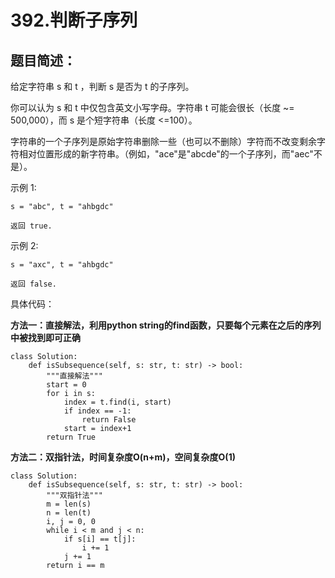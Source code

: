 # 392.判断子序列
## 题目简述：
给定字符串 s 和 t ，判断 s 是否为 t 的子序列。

你可以认为 s 和 t 中仅包含英文小写字母。字符串 t 可能会很长（长度 ~= 500,000），而 s 是个短字符串（长度 <=100）。

字符串的一个子序列是原始字符串删除一些（也可以不删除）字符而不改变剩余字符相对位置形成的新字符串。（例如，"ace"是"abcde"的一个子序列，而"aec"不是）。

示例 1:

	s = "abc", t = "ahbgdc"
	
	返回 true.

示例 2:

	s = "axc", t = "ahbgdc"
	
	返回 false.
    
具体代码：

**方法一：直接解法，利用python string的find函数，只要每个元素在之后的序列中被找到即可正确**
	
	class Solution:
	    def isSubsequence(self, s: str, t: str) -> bool:
	        """直接解法"""
	        start = 0
	        for i in s:
	            index = t.find(i, start)
	            if index == -1:
	                return False
	            start = index+1
	        return True

**方法二：双指针法，时间复杂度O(n+m)，空间复杂度O(1)**

	class Solution:
	    def isSubsequence(self, s: str, t: str) -> bool:
	        """双指针法"""
	        m = len(s)
	        n = len(t)
	        i, j = 0, 0 
	        while i < m and j < n:
	            if s[i] == t[j]:
	                i += 1
	            j += 1
	        return i == m